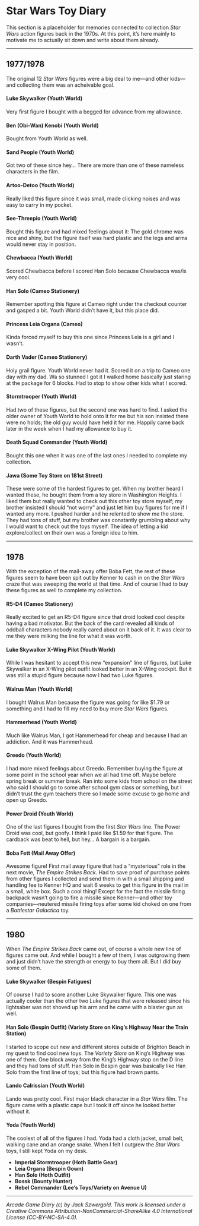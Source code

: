 # Star Wars Toy Diary

This section is a placeholder for memories connected to collection *Star Wars* action figures back in the 1970s. At this point, it’s here mainly to motivate me to actually sit down and write about them already.

***

## 1977/1978

The original 12 *Star Wars* figures were a big deal to me—and other kids—and collecting them was an acheivable goal.

#### Luke Skywalker (Youth World)

Very first figure I bought with a begged for advance from my allowance.

#### Ben (Obi-Wan) Kenobi (Youth World)

Bought from Youth World as well.

#### Sand People (Youth World)

Got two of these since hey… There are more than one of these nameless characters in the film.

#### Artoo-Detoo (Youth World)

Really liked this figure since it was small, made clicking noises and was easy to carry in my pocket.

#### See-Threepio (Youth World)

Bought this figure and had mixed feelings about it: The gold chrome was nice and shiny, but the figure itself was hard plastic and the legs and arms would never stay in position.

#### Chewbacca (Youth World)

Scored Chewbacca before I scored Han Solo because Chewbacca was/is very cool.

#### Han Solo (Cameo Stationery)

Remember spotting this figure at Cameo right under the checkout counter and gasped a bit. Youth World didn’t have it, but this place did.

#### Princess Leia Organa (Cameo)

Kinda forced myself to buy this one since Princess Leia is a girl and I wasn’t.

#### Darth Vader (Cameo Stationery)

Holy grail figure. Youth World never had it. Scored it on a trip to Cameo one day with my dad. Wa so stunned I got it I walked home basically just staring at the package for 6 blocks. Had to stop to show other kids what I scored.

#### Stormtrooper (Youth World)

Had two of these figures, but the second one was hard to find. I asked the older owner of Youth World to hold onto it for me but his son insisted there were no holds; the old guy would have held it for me. Happily came back later in the week when I had my allowance to buy it.

#### Death Squad Commander (Youth World)

Bought this one when it was one of the last ones I needed to complete my collection.

#### Jawa (Some Toy Store on 181st Street)

These were some of the hardest figures to get. When my brother heard I wanted these, he bought them from a toy store in Washington Heights. I liked them but really wanted to check out this other toy store myself; my brother insisted I should “not worry” and just let him buy figures for me if I wanted any more. I pushed harder and he relented to show me the store. They had tons of stuff, but my brother was constantly grumbling about why I would want to check out the toys myself. The idea of letting a kid explore/collect on their own was a foreign idea to him.

***

## 1978

With the exception of the mail-away offer Boba Fett, the rest of these figures seem to have been spit out by Kenner to cash in on the *Star Wars* craze that was sweeping the world at that time. And of course I had to buy these figures as well to complete my collection.

#### R5-D4 (Cameo Stationery)

Really excited to get an R5-D4 figure since that droid looked cool despite having a bad motivator. But the back of the card revealed all kinds of oddball characters nobody really cared about on it back of it. It was clear to me they were milking the line for what it was worth.

#### Luke Skywalker X-Wing Pilot (Youth World)

While I was hesitant to accept this new “expansion” line of figures, but Luke Skywalker in an X-Wing pilot outfit looked better in an X-Wing cockpit. But it was still a stupid figure because now I had two Luke figures.

#### Walrus Man (Youth World)

I bought Walrus Man because the figure was going for like $1.79 or something and I had to fill my need to buy more *Star Wars* figures.

#### Hammerhead (Youth World)

Much like Walrus Man, I got Hammerhead for cheap and because I had an addiction. And it was Hammerhead.

#### Greedo (Youth World)

I had more mixed feelings about Greedo. Remember buying the figure at some point in the school year when we all had time off. Maybe before spring break or summer break. Ran into some kids from school on the street who said I should go to some after school gym class or something, but I didn’t trust the gym teachers there so I made some excuse to go home and open up Greedo.

#### Power Droid (Youth World)

One of the last figures I bought from the first *Star Wars* line. The Power Droid was cool, but goofy. I think I paid like $1.59 for that figure. The cardback was beat to hell, but hey… A bargain is a bargain.

#### Boba Fett (Mail Away Offer)

Awesome figure! First mail away figure that had a “mysterious” role in the next movie, *The Empire Strikes Back*. Had to save proof of purchase points from other figures I collected and send them in with a small shipping and handling fee to Kenner HQ and wait 6 weeks to get this figure in the mail in a small, white box. Such a cool thing! Except for the fact the missile firing backpack wasn’t going to fire a missile since Kenner—and other toy companies—neutered missile firing toys after some kid choked on one from a *Battlestar Galactica* toy.

***

## 1980

When *The Empire Strikes Back* came out, of course a whole new line of figures came out. And while I bought a few of them, I was outgrowing them and just didn’t have the strength or energy to buy them all. But I did buy some of them.

#### Luke Skywalker (Bespin Fatigues)

Of course I had to score another Luke Skywalker figure. This one was actually cooler than the other two Luke figures that were released since his lightsaber was not shoved up his arm and he came with a blaster gun as well.

#### Han Solo (Bespin Outfit) (Variety Store on King’s Highway Near the Train Station)

I started to scope out new and different stores outside of Brighton Beach in my quest to find cool new toys. The *Variety Store* on King’s Highway was one of them. One block away from the King’s Highway stop on the D line and they had tons of stuff. Han Solo in Bespin gear was basically like Han Solo from the first line of toys; but this figure had brown pants.

#### Lando Calrissian (Youth World)

Lando was pretty cool. First major black character in a *Star Wars* film. The figure came with a plastic cape but I took it off since he looked better without it.

#### Yoda (Youth World)

The coolest of all of the figures I had. Yoda had a cloth jacket, small belt, walking cane and an orange snake. When I felt I outgrew the *Star Wars* toys, I still kept Yoda on my desk.

* **Imperial Stormtrooper (Hoth Battle Gear)**
* **Leia Organa (Bespin Gown)**
* **Han Solo (Hoth Outfit)**
* **Bossk (Bounty Hunter)**
* **Rebel Commander (Lee’s Toys/Variety on Avenue U)**

***

*Arcade Game Diary (c) by Jack Szwergold. This work is licensed under a Creative Commons Attribution-NonCommercial-ShareAlike 4.0 International License (CC-BY-NC-SA-4.0).*